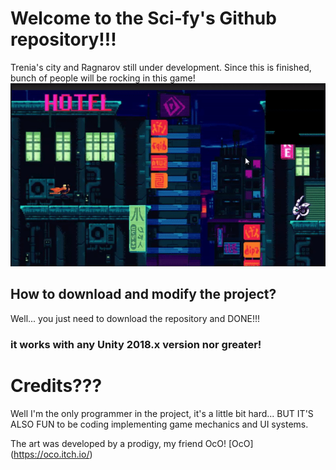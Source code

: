 # Welcome to the Sci-fy's Github repository!!!

Trenia's city and Ragnarov still under development. Since this is finished, bunch of people will be rocking in this game!
![GitHub Logo](/External/Review.gif)

## How to download and modify the project?

Well... you just need to download the repository and DONE!!!
### **it works with any Unity 2018.x version nor greater!**

# Credits???
Well I'm the only programmer in the project, it's a little bit hard... BUT IT'S ALSO FUN to be coding implementing game mechanics and UI systems.

The art was developed by a prodigy, my friend OcO!
[OcO] (https://oco.itch.io/)
